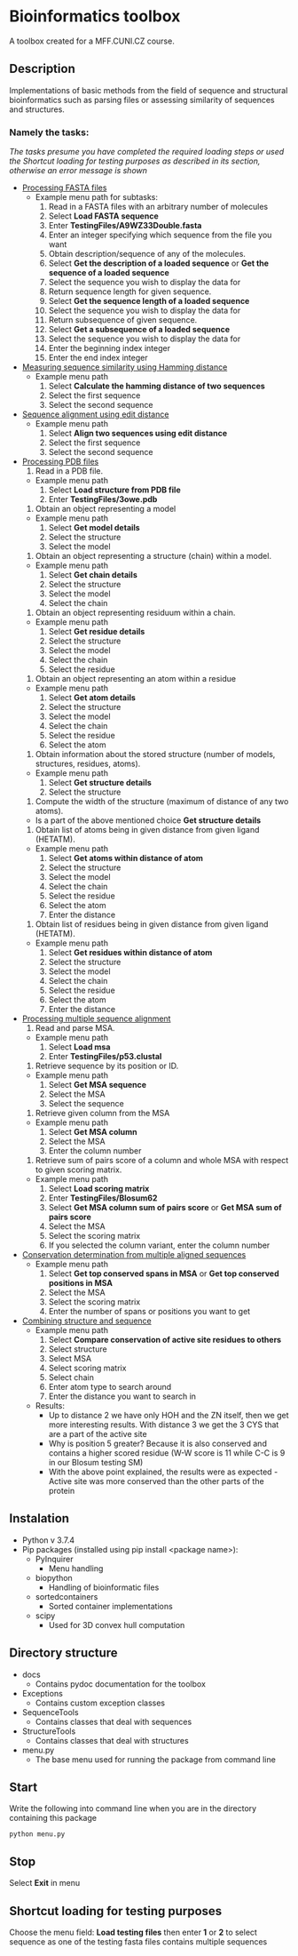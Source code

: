 # Bioinformatics toolbox
A toolbox created for a MFF.CUNI.CZ course.

## Description
Implementations of basic methods from the field of sequence and structural bioinformatics such as parsing files or assessing similarity of sequences and structures.

### Namely the tasks:
_The tasks presume you have completed the required loading steps or used the Shortcut loading for testing purposes as described in its section, otherwise an error message is shown_
* [Processing FASTA files](http://bioinformatika.mff.cuni.cz/repository/#/assignments/detail?id=tools_fasta_parsing)
  * Example menu path for subtasks:
    1. Read in a FASTA files with an arbitrary number of molecules
      1. Select **Load FASTA sequence**
      1. Enter **TestingFiles/A9WZ33Double.fasta**
      1. Enter an integer specifying which sequence from the file you want
    1. Obtain description/sequence of any of the molecules.
      1. Select **Get the description of a loaded sequence** or **Get the sequence of a loaded sequence**
      1. Select the sequence you wish to display the data for
    1. Return sequence length for given sequence.
      1. Select **Get the sequence length of a loaded sequence**
      1. Select the sequence you wish to display the data for
    1. Return subsequence of given sequence.
      1. Select **Get a subsequence of a loaded sequence**
      1. Select the sequence you wish to display the data for
      1. Enter the beginning index integer
      1. Enter the end index integer
* [Measuring sequence similarity using Hamming distance](http://bioinformatika.mff.cuni.cz/repository/#/assignments/detail?id=tools_hamming_distance)
  * Example menu path
    1. Select **Calculate the hamming distance of two sequences**
    1. Select the first sequence
    1. Select the second sequence  
* [Sequence alignment using edit distance](http://bioinformatika.mff.cuni.cz/repository/#/assignments/detail?id=tools_edit_distance)
  * Example menu path
    1. Select **Align two sequences using edit distance**
    1. Select the first sequence
    1. Select the second sequence  
* [Processing PDB files](http://bioinformatika.mff.cuni.cz/repository/#/assignments/detail?id=tools_pdb_parsing)
  1. Read in a PDB file.
    * Example menu path
      1. Select **Load structure from PDB file**
      1. Enter **TestingFiles/3owe.pdb**
  1. Obtain an object representing a model
    * Example menu path
      1. Select **Get model details**
      1. Select the structure
      1. Select the model
  1. Obtain an object representing a structure (chain) within a model.
    * Example menu path
      1. Select **Get chain details**
      1. Select the structure
      1. Select the model
      1. Select the chain
  1. Obtain an object representing residuum within a chain.
    * Example menu path
      1. Select **Get residue details**
      1. Select the structure
      1. Select the model
      1. Select the chain
      1. Select the residue
  1. Obtain an object representing an atom within a residue
    * Example menu path
      1. Select **Get atom details**
      1. Select the structure
      1. Select the model
      1. Select the chain
      1. Select the residue
      1. Select the atom
  1. Obtain information about the stored structure (number of models, structures, residues, atoms).
    * Example menu path
      1. Select **Get structure details**
      1. Select the structure      
  1. Compute the width of the structure (maximum of distance of any two atoms).
    * Is a part of the above mentioned choice **Get structure details**   
  1. Obtain list of atoms being in given distance from given ligand (HETATM).
    * Example menu path  
      1. Select **Get atoms within distance of atom**
      1. Select the structure
      1. Select the model
      1. Select the chain
      1. Select the residue
      1. Select the atom
      1. Enter the distance
  1. Obtain list of residues being in given distance from given ligand (HETATM).
    * Example menu path   
      1. Select **Get residues within distance of atom**
      1. Select the structure
      1. Select the model
      1. Select the chain
      1. Select the residue
      1. Select the atom
      1. Enter the distance    
* [Processing multiple sequence alignment](http://bioinformatika.mff.cuni.cz/repository/#/assignments/detail?id=tools_msa_parsing)
  1. Read and parse MSA.
    * Example menu path  
      1. Select **Load msa**
      1. Enter **TestingFiles/p53.clustal**
  1. Retrieve sequence by its position or ID.
    * Example menu path   
      1. Select **Get MSA sequence**
      1. Select the MSA
      1. Select the sequence
  1. Retrieve given column from the MSA
    * Example menu path   
      1. Select **Get MSA column**
      1. Select the MSA
      1. Enter the column number
  1. Retrieve sum of pairs score of a column and whole MSA with respect to given scoring matrix.
    * Example menu path   
      1. Select **Load scoring matrix**
      1. Enter **TestingFiles/Blosum62**
      1. Select **Get MSA column sum of pairs score** or **Get MSA sum of pairs score**
      1. Select the MSA
      1. Select the scoring matrix
      1. If you selected the column variant, enter the column number
* [Conservation determination from multiple aligned sequences](http://bioinformatika.mff.cuni.cz/repository/#/assignments/detail?id=tools_msa_properties)
  * Example menu path
    1. Select **Get top conserved spans in MSA** or **Get top conserved positions in MSA**
    1. Select the MSA
    1. Select the scoring matrix
    1. Enter the number of spans or positions you want to get
* [Combining structure and sequence](http://bioinformatika.mff.cuni.cz/repository/#/assignments/detail?id=tools_structure_sequence)
  * Example menu path
    1. Select **Compare conservation of active site residues to others**
    1. Select structure
    1. Select MSA
    1. Select scoring matrix
    1. Select chain
    1. Enter atom type to search around
    1. Enter the distance you want to search in
  * Results:
    * Up to distance 2 we have only HOH and the ZN itself, then we get more interesting results. With distance 3 we get the 3 CYS that are a part of the active site
    * Why is position 5 greater? Because it is also conserved and contains a higher scored residue (W-W score is 11 while C-C is 9 in our Blosum testing SM)
    * With the above point explained, the results were as expected - Active site was more conserved than the other parts of the protein

## Instalation
* Python v 3.7.4
* Pip packages (installed using pip install \<package name\>):
  * PyInquirer
    * Menu handling
  * biopython
    * Handling of bioinformatic files
  * sortedcontainers
    * Sorted container implementations
  * scipy
    * Used for 3D convex hull computation

## Directory structure
* docs
  * Contains pydoc documentation for the toolbox
* Exceptions
  * Contains custom exception classes
* SequenceTools
  * Contains classes that deal with sequences
* StructureTools
  * Contains classes that deal with structures
* menu.py
  * The base menu used for running the package from command line

## Start
Write the following into command line when you are in the directory containing this package
~~~
python menu.py
~~~

## Stop
Select **Exit** in menu

## Shortcut loading for testing purposes
Choose the menu field: **Load testing files** then enter **1** or **2** to select sequence as one of the testing fasta files contains multiple sequences
